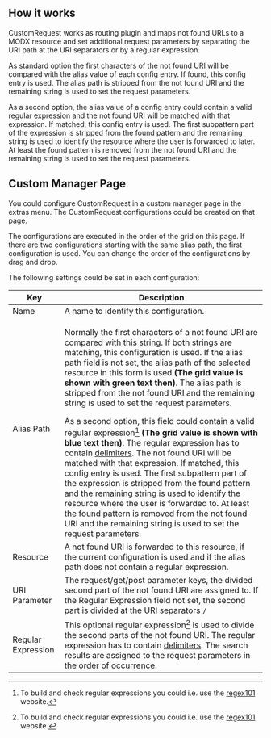 ## How it works

CustomRequest works as routing plugin and maps not found URLs to a MODX resource
and set additional request parameters by separating the URI path at the URI
separators or by a regular expression.

As standard option the first characters of the not found URI will be compared 
with the alias value of each config entry. If found, this config entry is used. 
The alias path is stripped from the not found URI and the remaining string is 
used to set the request parameters.

As a second option, the alias value of a config entry could contain a valid 
regular expression and the not found URI will be matched with that expression. 
If matched, this config entry is used. The first subpattern part of the 
expression is stripped from the found pattern and the remaining  string is used 
to identify the resource where the user is forwarded to later. At least the 
found pattern is removed from the not found URI and the remaining string is 
used to set the request parameters.

## Custom Manager Page

You could configure CustomRequest in a custom manager page in the extras menu. 
The CustomRequest configurations could be created on that page.

The configurations are executed in the order of the grid on this page. If there 
are two configurations starting with the same alias path, the first 
configuration is used. You can change the order of the configurations by 
drag and drop.

The following settings could be set in each configuration:

Key | Description
----|------------
Name | A name to identify this configuration.
Alias Path | <p>Normally the first characters of a not found URI are compared with this string. If both strings are matching, this configuration is used. If the alias path field is not set, the alias path of the selected resource in this form is used **(The grid value is shown with green text then)**. The alias path is stripped from the not found URI and the remaining string is used to set the request parameters.</p>As a second option, this field could contain a valid regular expression[^1] **(The grid value is shown with blue text then)**. The regular expression has to contain [delimiters](http://php.net/manual/en/regexp.reference.delimiters.php). The not found URI will be matched with that expression. If matched, this config entry is used. The first subpattern part of the expression is stripped from the found pattern and the remaining string is used to identify the resource where the user is forwarded to. At least the found pattern is removed from the not found URI and the remaining string is used to set the request parameters.
Resource | A not found URI is forwarded to this resource, if the current configuration is used and if the alias path does not contain a regular expression.
URI Parameter | The request/get/post parameter keys, the divided second part of the not found URI are assigned to. If the Regular Expression field not set, the second part is divided at the URI separators `/`
Regular Expression | This optional regular expression[^1] is used to divide the second parts of the not found URI. The regular expression has to contain [delimiters](http://php.net/manual/en/regexp.reference.delimiters.php). The search results are assigned to the request parameters in the order of occurrence.

[^1]: To build and check regular expressions you could i.e. use the [regex101](https://regex101.com/) website.
